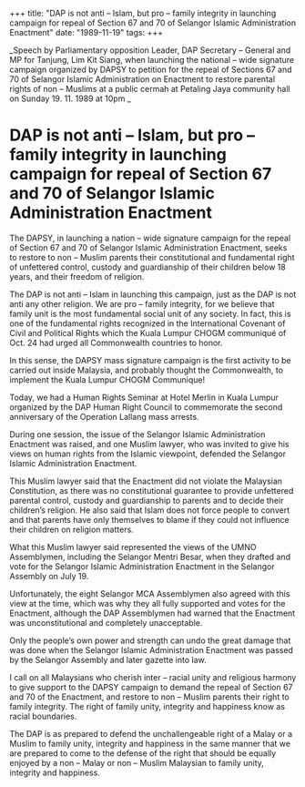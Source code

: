 +++ 
title: "DAP is not anti – Islam, but pro – family integrity in launching campaign for repeal of Section 67 and 70 of Selangor Islamic Administration Enactment"
date: "1989-11-19"
tags:
+++

_Speech by Parliamentary opposition Leader, DAP Secretary – General and MP for Tanjung, Lim Kit Siang, when launching the national – wide signature campaign organized by DAPSY to petition for the repeal of Sections 67 and 70 of Selangor Islamic Administration on Enactment to restore parental rights of non – Muslims at a public cermah at Petaling Jaya community hall on Sunday 19. 11. 1989 at 10pm	_								

# DAP is not anti – Islam, but pro – family integrity in launching campaign for repeal of Section 67 and 70 of Selangor Islamic Administration Enactment				

The DAPSY, in launching a nation – wide signature campaign for the repeal of Section 67 and 70 of Selangor Islamic Administration Enactment, seeks to restore to non – Muslim parents their constitutional and fundamental right of unfettered control, custody and guardianship of their children below 18 years, and their freedom of religion.</u>

The DAP is not anti – Islam in launching this campaign, just as the DAP is not anti any other religion. We are pro – family integrity, for we believe that family unit is the most fundamental social unit of any society. In fact, this is one of the fundamental rights recognized in the International Covenant of Civil and Political Rights which the Kuala Lumpur CHOGM communiqué of Oct. 24 had urged all Commonwealth countries to honor.

 In this sense, the DAPSY mass signature campaign is the first activity to be carried out inside Malaysia, and probably thought the Commonwealth, to implement the Kuala Lumpur CHOGM Communique!

Today, we had a Human Rights Seminar at Hotel Merlin in Kuala Lumpur organized by the DAP Human Right Council to commemorate the second anniversary of the Operation Lallang mass arrests.

During one session, the issue of the Selangor Islamic Administration Enactment was raised, and one Muslim lawyer, who was invited to give his views on human rights from the Islamic viewpoint, defended the Selangor Islamic Administration Enactment.

This Muslim lawyer said that the Enactment did not violate the Malaysian Constitution, as there was no constitutional guarantee to provide unfettered parental control, custody and guardianship to parents and to decide their children’s religion. He also said that Islam does not force people to convert and that parents have only themselves to blame if they could not influence their children on religion matters.

What this Muslim lawyer said represented the views of the UMNO Assemblymen, including the Selangor Mentri Besar, when they drafted and vote for the Selangor Islamic Administration Enactment in the Selangor Assembly on July 19.

Unfortunately, the eight Selangor MCA Assemblymen also agreed with this view at the time, which was why they all fully supported and votes for the Enactment, although the DAP Assemblymen had warned that the Enactment was unconstitutional and completely unacceptable.

Only the people’s own power and strength can undo the great damage that was done when the Selangor Islamic Administration Enactment was passed by the Selangor Assembly and later gazette into law.

I call on all Malaysians who cherish inter – racial unity and religious harmony to give support to the DAPSY campaign to demand the repeal of Section 67 and 70 of the Enactment, and restore to non – Muslim parents their right to family integrity. The right of family unity, integrity and happiness know as racial boundaries.

The DAP is as prepared to defend the unchallengeable right of a Malay or a Muslim to family unity, integrity and happiness in the same manner that we are prepared to come to the defense of the right that should be equally enjoyed by a non – Malay or non – Muslim Malaysian to family unity, integrity and happiness.
 
